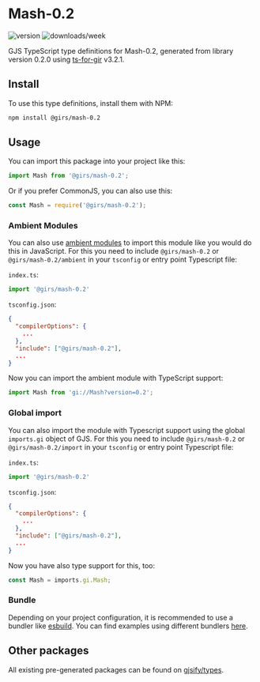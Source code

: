 
# Mash-0.2

![version](https://img.shields.io/npm/v/@girs/mash-0.2)
![downloads/week](https://img.shields.io/npm/dw/@girs/mash-0.2)


GJS TypeScript type definitions for Mash-0.2, generated from library version 0.2.0 using [ts-for-gir](https://github.com/gjsify/ts-for-gir) v3.2.1.


## Install

To use this type definitions, install them with NPM:
```bash
npm install @girs/mash-0.2
```

## Usage

You can import this package into your project like this:
```ts
import Mash from '@girs/mash-0.2';
```

Or if you prefer CommonJS, you can also use this:
```ts
const Mash = require('@girs/mash-0.2');
```

### Ambient Modules

You can also use [ambient modules](https://github.com/gjsify/ts-for-gir/tree/main/packages/cli#ambient-modules) to import this module like you would do this in JavaScript.
For this you need to include `@girs/mash-0.2` or `@girs/mash-0.2/ambient` in your `tsconfig` or entry point Typescript file:

`index.ts`:
```ts
import '@girs/mash-0.2'
```

`tsconfig.json`:
```json
{
  "compilerOptions": {
    ...
  },
  "include": ["@girs/mash-0.2"],
  ...
}
```

Now you can import the ambient module with TypeScript support: 

```ts
import Mash from 'gi://Mash?version=0.2';
```

### Global import

You can also import the module with Typescript support using the global `imports.gi` object of GJS.
For this you need to include `@girs/mash-0.2` or `@girs/mash-0.2/import` in your `tsconfig` or entry point Typescript file:

`index.ts`:
```ts
import '@girs/mash-0.2'
```

`tsconfig.json`:
```json
{
  "compilerOptions": {
    ...
  },
  "include": ["@girs/mash-0.2"],
  ...
}
```

Now you have also type support for this, too:

```ts
const Mash = imports.gi.Mash;
```

### Bundle

Depending on your project configuration, it is recommended to use a bundler like [esbuild](https://esbuild.github.io/). You can find examples using different bundlers [here](https://github.com/gjsify/ts-for-gir/tree/main/examples).

## Other packages

All existing pre-generated packages can be found on [gjsify/types](https://github.com/gjsify/types).

